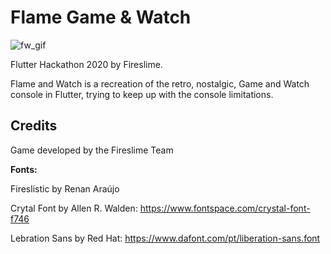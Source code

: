 # Flame Game & Watch

![fw_gif](https://user-images.githubusercontent.com/835641/85962662-3be86c00-b988-11ea-8d03-7713251859e6.gif)

Flutter Hackathon 2020 by Fireslime.

Flame and Watch is a recreation of the retro, nostalgic, Game and Watch console in Flutter, trying to keep up with the console limitations.

## Credits

Game developed by the Fireslime Team

__Fonts:__

Fireslistic by Renan Araújo

Crytal Font by Allen R. Walden: https://www.fontspace.com/crystal-font-f746

Lebration Sans by Red Hat: https://www.dafont.com/pt/liberation-sans.font
